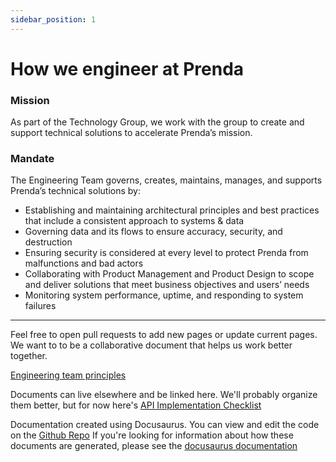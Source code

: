 ```yaml
---
sidebar_position: 1
---
```


# How we engineer at Prenda

### Mission

As part of the Technology Group, we work with the group to create and support technical solutions to accelerate Prenda’s mission.

### Mandate

The Engineering Team governs, creates, maintains, manages, and supports Prenda’s technical solutions by:

* Establishing and maintaining architectural principles and best practices that include a consistent approach to systems & data
* Governing data and its flows to ensure accuracy, security, and destruction
* Ensuring security is considered at every level to protect Prenda from malfunctions and bad actors
* Collaborating with Product Management and Product Design to scope and deliver solutions that meet business objectives and users’ needs
* Monitoring system performance, uptime, and responding to system failures

---

Feel free to open pull requests to add new pages or update current pages. We want to to be a collaborative document that helps us work better together.


[Engineering team principles](./Practices/how-we-engineer.md)


Documents can live elsewhere and be linked here. We'll probably organize them better, but for now here's
[API Implementation Checklist](https://docs.google.com/document/d/1DLZUOwNfhxwvbDENJov_ck67Nymw-GfpIy8F65WizdQ/edit#heading=h.rul7rkngdnft)

Documentation created using Docusaurus. You can view and edit the code on the [Github Repo](https://github.com/prenda-school/prenda-school.github.io)
If you're looking for information about how these documents are generated, please see the [docusaurus documentation](https://docusaurus.io/docs)
